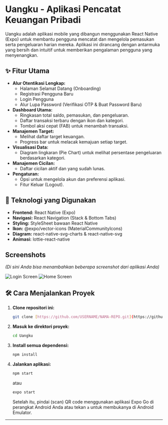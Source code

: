 # Uangku - Aplikasi Pencatat Keuangan Pribadi

Uangku adalah aplikasi mobile yang dibangun menggunakan React Native (Expo) untuk membantu pengguna mencatat dan mengelola pemasukan serta pengeluaran harian mereka. Aplikasi ini dirancang dengan antarmuka yang bersih dan intuitif untuk memberikan pengalaman pengguna yang menyenangkan.

## ✨ Fitur Utama

- **Alur Otentikasi Lengkap:**
  - Halaman Selamat Datang (Onboarding)
  - Registrasi Pengguna Baru
  - Login Pengguna
  - Alur Lupa Password (Verifikasi OTP & Buat Password Baru)
- **Dashboard Utama:**
  - Ringkasan total saldo, pemasukan, dan pengeluaran.
  - Daftar transaksi terbaru dengan ikon dan kategori.
  - Tombol aksi cepat (FAB) untuk menambah transaksi.
- **Manajemen Target:**
  - Melihat daftar target keuangan.
  - Progress bar untuk melacak kemajuan setiap target.
- **Visualisasi Data:**
  - Diagram lingkaran (Pie Chart) untuk melihat persentase pengeluaran berdasarkan kategori.
- **Manajemen Cicilan:**
  - Daftar cicilan aktif dan yang sudah lunas.
- **Pengaturan:**
  - Opsi untuk mengelola akun dan preferensi aplikasi.
  - Fitur Keluar (Logout).

## 🚀 Teknologi yang Digunakan

- **Frontend:** React Native (Expo)
- **Navigasi:** React Navigation (Stack & Bottom Tabs)
- **Styling:** StyleSheet bawaan React Native
- **Ikon:** @expo/vector-icons (MaterialCommunityIcons)
- **Diagram:** react-native-svg-charts & react-native-svg
- **Animasi:** lottie-react-native

## Screenshots

*(Di sini Anda bisa menambahkan beberapa screenshot dari aplikasi Anda)*

![Login Screen](path/to/your/screenshot1.png)
![Home Screen](path/to/your/screenshot2.png)

## 🛠️ Cara Menjalankan Proyek

1.  **Clone repositori ini:**
    ```bash
    git clone [https://github.com/USERNAME/NAMA-REPO.git](https://github.com/USERNAME/NAMA-REPO.git)
    ```

2.  **Masuk ke direktori proyek:**
    ```bash
    cd Uangku
    ```

3.  **Install semua dependensi:**
    ```bash
    npm install
    ```

4.  **Jalankan aplikasi:**
    ```bash
    npm start
    ```
    atau
    ```bash
    expo start
    ```
    Setelah itu, pindai (scan) QR code menggunakan aplikasi Expo Go di perangkat Android Anda atau tekan `a` untuk membukanya di Android Emulator.

---

